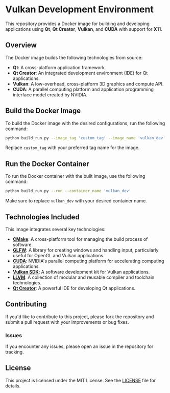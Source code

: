 # Vulkan Development Environment

This repository provides a Docker image for building and developing applications using **Qt**, **Qt Creator**, **Vulkan**, and **CUDA** with support for **X11**.

## Overview

The Docker image builds the following technologies from source:

- **Qt**: A cross-platform application framework.
- **Qt Creator**: An integrated development environment (IDE) for Qt applications.
- **Vulkan**: A low-overhead, cross-platform 3D graphics and compute API.
- **CUDA**: A parallel computing platform and application programming interface model created by NVIDIA.

## Build the Docker Image

To build the Docker image with the desired configurations, run the following command:

```bash
python build_run.py --image_tag 'custom_tag' --image_name 'vulkan_dev'
```

Replace `custom_tag` with your preferred tag name for the image.

## Run the Docker Container

To run the Docker container with the built image, use the following command:

```bash
python build_run.py --run --container_name 'vulkan_dev'
```

Make sure to replace `vulkan_dev` with your desired container name.

## Technologies Included

This image integrates several key technologies:

- **[CMake](https://github.com/Kitware/CMake)**: A cross-platform tool for managing the build process of software.
- **[GLFW](https://github.com/glfw/glfw)**: A library for creating windows and handling input, particularly useful for OpenGL and Vulkan applications.
- **[CUDA](https://developer.download.nvidia.com/compute/cuda/repos/)**: NVIDIA's parallel computing platform for accelerating computing applications.
- **[Vulkan SDK](https://vulkan.lunarg.com/sdk/)**: A software development kit for Vulkan applications.
- **[LLVM](https://apt.llvm.org/)**: A collection of modular and reusable compiler and toolchain technologies.
- **[Qt Creator](https://download.qt.io/official_releases/qtcreator/)**: A powerful IDE for developing Qt applications.

## Contributing

If you'd like to contribute to this project, please fork the repository and submit a pull request with your improvements or bug fixes.

### Issues

If you encounter any issues, please open an issue in the repository for tracking.

## License

This project is licensed under the MIT License. See the [LICENSE](LICENSE) file for details.
